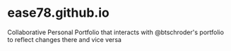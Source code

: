 # ease78.github.io
Collaborative Personal Portfolio that interacts with @btschroder's portfolio to reflect changes there and vice versa
